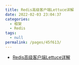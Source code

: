 ```yaml
---
title: Redis高级客户端Lettuce详解
date: 2022-02-03 23:04:37
categories: 
  - 框架
  - Redis
tags: 
  - null
permalink: /pages/45f613/
---
```

- [Redis高级客户端Lettuce详解](https://www.cnblogs.com/throwable/p/11601538.html)

